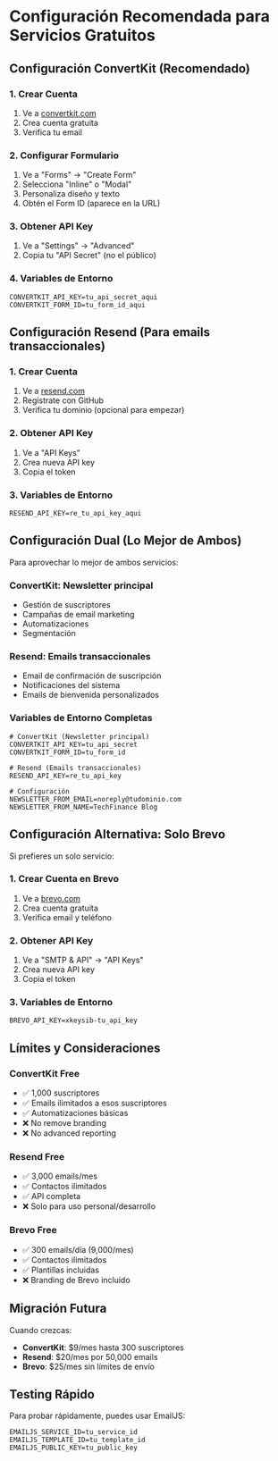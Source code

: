 # Configuración Recomendada para Servicios Gratuitos

## Configuración ConvertKit (Recomendado)

### 1. Crear Cuenta
1. Ve a [convertkit.com](https://convertkit.com)
2. Crea cuenta gratuita
3. Verifica tu email

### 2. Configurar Formulario
1. Ve a "Forms" → "Create Form"
2. Selecciona "Inline" o "Modal"
3. Personaliza diseño y texto
4. Obtén el Form ID (aparece en la URL)

### 3. Obtener API Key
1. Ve a "Settings" → "Advanced"
2. Copia tu "API Secret" (no el público)

### 4. Variables de Entorno
```env
CONVERTKIT_API_KEY=tu_api_secret_aqui
CONVERTKIT_FORM_ID=tu_form_id_aqui
```

## Configuración Resend (Para emails transaccionales)

### 1. Crear Cuenta
1. Ve a [resend.com](https://resend.com)
2. Regístrate con GitHub
3. Verifica tu dominio (opcional para empezar)

### 2. Obtener API Key
1. Ve a "API Keys"
2. Crea nueva API key
3. Copia el token

### 3. Variables de Entorno
```env
RESEND_API_KEY=re_tu_api_key_aqui
```

## Configuración Dual (Lo Mejor de Ambos)

Para aprovechar lo mejor de ambos servicios:

### ConvertKit: Newsletter principal
- Gestión de suscriptores
- Campañas de email marketing
- Automatizaciones
- Segmentación

### Resend: Emails transaccionales
- Email de confirmación de suscripción
- Notificaciones del sistema
- Emails de bienvenida personalizados

### Variables de Entorno Completas
```env
# ConvertKit (Newsletter principal)
CONVERTKIT_API_KEY=tu_api_secret
CONVERTKIT_FORM_ID=tu_form_id

# Resend (Emails transaccionales)
RESEND_API_KEY=re_tu_api_key

# Configuración
NEWSLETTER_FROM_EMAIL=noreply@tudominio.com
NEWSLETTER_FROM_NAME=TechFinance Blog
```

## Configuración Alternativa: Solo Brevo

Si prefieres un solo servicio:

### 1. Crear Cuenta en Brevo
1. Ve a [brevo.com](https://brevo.com)
2. Crea cuenta gratuita
3. Verifica email y teléfono

### 2. Obtener API Key
1. Ve a "SMTP & API" → "API Keys"
2. Crea nueva API key
3. Copia el token

### 3. Variables de Entorno
```env
BREVO_API_KEY=xkeysib-tu_api_key
```

## Límites y Consideraciones

### ConvertKit Free
- ✅ 1,000 suscriptores
- ✅ Emails ilimitados a esos suscriptores
- ✅ Automatizaciones básicas
- ❌ No remove branding
- ❌ No advanced reporting

### Resend Free
- ✅ 3,000 emails/mes
- ✅ Contactos ilimitados
- ✅ API completa
- ❌ Solo para uso personal/desarrollo

### Brevo Free
- ✅ 300 emails/día (9,000/mes)
- ✅ Contactos ilimitados
- ✅ Plantillas incluidas
- ❌ Branding de Brevo incluido

## Migración Futura

Cuando crezcas:
- **ConvertKit**: $9/mes hasta 300 suscriptores
- **Resend**: $20/mes por 50,000 emails
- **Brevo**: $25/mes sin límites de envío

## Testing Rápido

Para probar rápidamente, puedes usar EmailJS:
```env
EMAILJS_SERVICE_ID=tu_service_id
EMAILJS_TEMPLATE_ID=tu_template_id
EMAILJS_PUBLIC_KEY=tu_public_key
```
